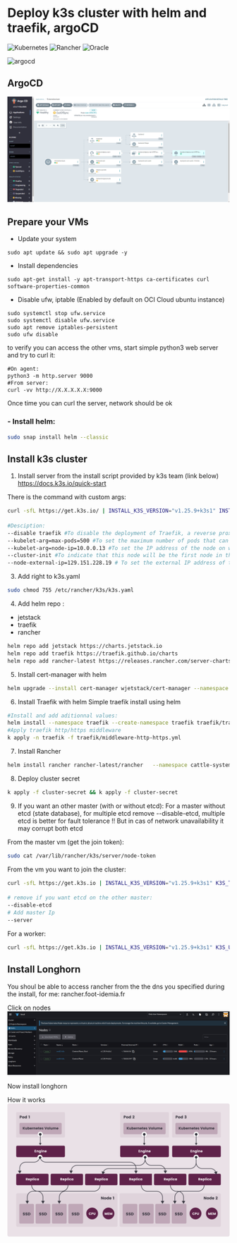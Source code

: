 # Deploy k3s cluster with helm and traefik, argoCD
![Kubernetes](https://img.shields.io/badge/kubernetes-%23326ce5.svg?style=for-the-badge&logo=kubernetes&logoColor=white) ![Rancher](https://img.shields.io/badge/rancher-%230075A8.svg?style=for-the-badge&logo=rancher&logoColor=white) ![Oracle](https://img.shields.io/badge/Oracle-F80000?style=for-the-badge&logo=oracle&logoColor=white)

![argocd]([https://argocd.dev.foot-idemia.fr/api/badge?name=idemiafoot-back)
 
## ArgoCD 
![Rancher](/assets/argocd.png)

## Prepare your VMs

-   Update your system
```shell
sudo apt update && sudo apt upgrade -y
```
-   Install dependencies
```shell
sudo apt-get install -y apt-transport-https ca-certificates curl software-properties-common

```
- Disable ufw, iptable (Enabled by default on OCI Cloud ubuntu instance)
```shell
sudo systemctl stop ufw.service 
sudo systemctl disable ufw.service 
sudo apt remove iptables-persistent
sudo ufw disable
```
to verify you can access the other vms, start simple python3 web server and try to curl it:
```shell
#On agent:
python3 -m http.server 9000
#From server:
curl -vv http://X.X.X.X.X:9000
```
Once time you can curl the server, network should be ok
### - Install helm: 
```bash
sudo snap install helm --classic
```

## Install k3s cluster

1. Install server from the install script provided by k3s team (link below)
https://docs.k3s.io/quick-start

There is the command with custom args: 
```bash
curl -sfL https://get.k3s.io/ | INSTALL_K3S_VERSION="v1.25.9+k3s1" INSTALL_K3S_EXEC="server --disable traefik --kubelet-arg=max-pods=500 --kubelet-arg=node-ip=10.0.0.13 --cluster-init --node-external-ip=129.151.228.19" sh

#Desciption:
--disable traefik #To disable the deployment of Traefik, a reverse proxy/load balancer.
--kubelet-arg=max-pods=500 #To set the maximum number of pods that can be created on the node to 500.
--kubelet-arg=node-ip=10.0.0.13 #To set the IP address of the node on which the Kubelet is running.
--cluster-init #To indicate that this node will be the first node in the cluster, and it should initialize a new cluster.
--node-external-ip=129.151.228.19 # To set the external IP address of the node.

```

3. Add right to k3s.yaml
```bash
sudo chmod 755 /etc/rancher/k3s/k3s.yaml
```

4. Add helm repo :
- jetstack
- traefik
- rancher
```bash
helm repo add jetstack https://charts.jetstack.io
helm repo add traefik https://traefik.github.io/charts
helm repo add rancher-latest https://releases.rancher.com/server-charts/latest
```

5. Install cert-manager with helm
```bash
helm upgrade --install cert-manager wjetstack/cert-manager --namespace cert-manager --create-namespace --set installCRDs=true --set 'extraArgs={--acme-http01-solver-nameservers=10.43.0.93:53}' --set podDnsPolicy=None --set podDnsConfig.nameservers={'10.43.0.93}'
```
6. Install Traefik with helm
Simple traefik install using helm 
```bash
#Install and add aditionnal values:
helm install --namespace traefik --create-namespace traefik traefik/traefik --values=traefik/values.yml
#Apply traefik http/https middleware
k apply -n traefik -f traefik/middleware-http-https.yml
```

7. Install Rancher
```bash
helm install rancher rancher-latest/rancher   --namespace cattle-system  --create-namespace  --set hostname=rancher.foot-idemia.fr  --set replicas=1   --set ingress.tls.source=letsEncrypt   --set letsEncrypt.email=loic.verniere@icloud.com   --set letsEncrypt.ingress.class=traefik   --set global.cattle.psp.enabled=false
```
8. Deploy cluster secret
```bash
k apply -f cluster-secret && k apply -f cluster-secret 
```
9. If you want an other master (with or without etcd):
For a master without etcd (state database), for multiple etcd remove --disable-etcd, multiple etcd is better for fault tolerance !! But in cas of network unavailability it may corrupt both etcd

From the master vm (get the join token):
```bash
sudo cat /var/lib/rancher/k3s/server/node-token
```

From the vm you want to join the cluster:
```bash
curl -sfL https://get.k3s.io | INSTALL_K3S_VERSION="v1.25.9+k3s1" K3S_TOKEN=TOKEN sh -s - server --disable traefik --disable-etcd --kubelet-arg=max-pods=500 --server https://10.0.0.13:6443

# remove if you want etcd on the other master:
--disable-etcd
# Add master Ip
--server 
```

For a worker:
```bash
curl -sfL https://get.k3s.io | INSTALL_K3S_VERSION="v1.25.9+k3s1" K3S_URL=https://<SERVER IP TO JOIN>:6443 INSTALL_K3S_EXEC="--kubelet-arg=max-pods=500" K3S_TOKEN=TOKEN sh -
```

## Install Longhorn

You shoul be able to access rancher from the the dns you specified during the install, for me: rancher.foot-idemia.fr

Click on nodes
![Rancher](/assets/rancher.png)

Now install longhorn

How it works
![longhorn](/assets/how-longhorn-works.svg)


